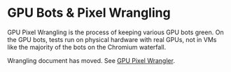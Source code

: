 # GPU Bots & Pixel Wrangling

GPU Pixel Wrangling is the process of keeping various GPU bots green. On the GPU bots, tests run on physical hardware with real GPUs, not in VMs like the majority of the bots on the Chromium waterfall.

Wrangling document has moved. See [GPU Pixel
Wrangler](http://goto.google.com/gpu-pixel-wrangler).

